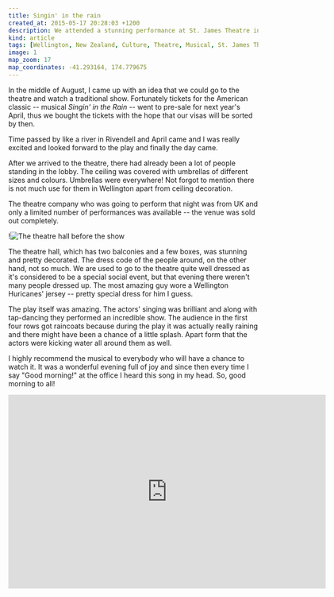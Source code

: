 ```yaml
---
title: Singin' in the rain
created_at: 2015-05-17 20:28:03 +1200
description: We attended a stunning performance at St. James Theatre in the centre of Wellington. The UK theatre group performed the American classic -- Singin' in the Rain -- and that evening it was raining happiness.
kind: article
tags: [Wellington, New Zealand, Culture, Theatre, Musical, St. James Theatre, Singing in the rain]
image: 1
map_zoom: 17
map_coordinates: -41.293164, 174.779675
---
```


In the middle of August, I came up with an idea that we could go to the theatre and watch a traditional show. Fortunately tickets for the American classic -- musical *Singin' in the Rain* -- went to pre-sale for next year's April, thus we bought the tickets with the hope that our visas will be sorted by then.

Time passed by like a river in Rivendell and April came and I was really excited and looked forward to the play and finally the day came.

After we arrived to the theatre, there had already been a lot of people standing in the lobby. The ceiling was covered with umbrellas of different sizes and colours. Umbrellas were everywhere! Not forgot to mention there is not much use for them in Wellington apart from ceiling decoration.

The theatre company who was going to perform that night was from UK and only a limited number of performances was available -- the venue was sold out completely.

!![The theatre hall before the show](2)

The theatre hall, which has two balconies and a few boxes, was stunning and pretty decorated. The dress code of the people around, on the other hand, not so much. We are used to go to the theatre quite well dressed as it's considered to be a special social event, but that evening there weren't many people dressed up. The most amazing guy wore a Wellington Huricanes' jersey -- pretty special dress for him I guess.

The play itself was amazing. The actors' singing was brilliant and along with tap-dancing they performed an incredible show. The audience in the first four rows got raincoats because during the play it was actually really raining and there might have been a chance of a little splash. Apart form that the actors were kicking water all around them as well.

I highly recommend the musical to everybody who will have a chance to watch it. It was a wonderful evening full of joy and since then every time I say "Good morning!" at the office I heard this song in my head. So, good morning to all!

<div class="youtube"><iframe width="640" height="390" src="https://www.youtube.com/embed/GB2yiIoEtXw" frameborder="0" allowfullscreen></iframe></div>
